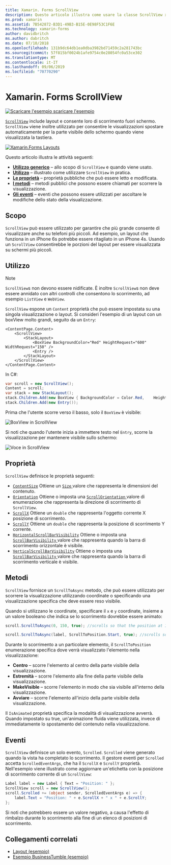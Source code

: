 ```yaml
---
title: Xamarin. Forms ScrollView
description: Questo articolo illustra come usare la classe ScrollView xamarin. Forms per presentare i layout che non può essere contenuta in una sola schermata e ai quali è contenuto liberare spazio per la tastiera.
ms.prod: xamarin
ms.assetid: 7B542872-B3D1-49B3-B15E-0E98F53C1F6E
ms.technology: xamarin-forms
author: davidbritch
ms.author: dabritch
ms.date: 07/10/2018
ms.openlocfilehash: 131b9dc64db1ea0dba3982bd71459c2a281743bc
ms.sourcegitcommit: 57f815bf0024b1afe9754c0e28054fc0a53ce302
ms.translationtype: MT
ms.contentlocale: it-IT
ms.lasthandoff: 09/06/2019
ms.locfileid: "70770290"
---
```

# <a name="xamarinforms-scrollview"></a>Xamarin. Forms ScrollView

[![Scaricare l'esempio](~/media/shared/download.png) scaricare l'esempio](https://docs.microsoft.com/samples/xamarin/xamarin-forms-samples/userinterface-layout)

[`ScrollView`](xref:Xamarin.Forms.ScrollView) include layout e consente loro di scorrimento fuori schermo. `ScrollView` viene inoltre utilizzato per consentire le visualizzazioni spostare automaticamente per la parte visibile dello schermo quando viene visualizzata la tastiera.

[![](scroll-view-images/layouts-sml.png "Xamarin.Forms Layouts")](scroll-view-images/layouts.png#lightbox "Xamarin.Forms Layouts")

Questo articolo illustra le attività seguenti:

- **[Utilizzo generico](#purpose)**  &ndash; allo scopo di `ScrollView` e quando viene usato.
- **[Utilizzo](#usage)**  &ndash; illustrato come utilizzare `ScrollView` in pratica.
- **[Le proprietà](#properties)**  &ndash; proprietà pubbliche che può essere letto e modificata.
- **[I metodi](#methods)**  &ndash; metodi pubblici che possono essere chiamati per scorrere la visualizzazione.
- **[Gli eventi](#events)**  &ndash; eventi che possono essere utilizzati per ascoltare le modifiche dello stato della visualizzazione.

## <a name="purpose"></a>Scopo

`ScrollView` può essere utilizzato per garantire che più grande consente di visualizzare anche su telefoni più piccoli. Ad esempio, un layout che funziona in un iPhone 6s potrebbe essere ritagliato in un iPhone 4s. Usando un `ScrollView` consentirebbe le porzioni del layout per essere visualizzata su schermi più piccoli.

## <a name="usage"></a>Utilizzo

> [!NOTE]
> `ScrollView`s non devono essere nidificate. È inoltre `ScrollView`s non deve essere annidato con altri controlli che consentono lo scorrimento, ad esempio `ListView` e `WebView`.

`ScrollView` espone un `Content` proprietà che può essere impostata su una singola visualizzazione o layout. Si consideri l'esempio di un layout con un boxView molto grandi, seguito da un `Entry`:

```xaml
<ContentPage.Content>
    <ScrollView>
        <StackLayout>
            <BoxView BackgroundColor="Red" HeightRequest="600" WidthRequest="150" />
            <Entry />
        </StackLayout>
    </ScrollView>
</ContentPage.Content>
```

In C#:

```csharp
var scroll = new ScrollView();
Content = scroll;
var stack = new StackLayout();
stack.Children.Add(new BoxView { BackgroundColor = Color.Red,    HeightRequest = 600, WidthRequest = 600 });
stack.Children.Add(new Entry());
```

Prima che l'utente scorre verso il basso, solo il `BoxView` è visibile:

![](scroll-view-images/scroll-start.png "BoxView in ScrollView")

Si noti che quando l'utente inizia a immettere testo nel `Entry`, scorre la visualizzazione per mantenere visibile sullo schermo:

![](scroll-view-images/scroll-end.png "Voce in ScrollView")

## <a name="properties"></a>Proprietà

`ScrollView` definisce le proprietà seguenti:

- [`ContentSize`](xref:Xamarin.Forms.ScrollView.ContentSizeProperty) Ottiene un [ `Size` ](xref:Xamarin.Forms.Size) valore che rappresenta le dimensioni del contenuto.
- [`Orientation`](xref:Xamarin.Forms.ScrollView.OrientationProperty) Ottiene o imposta una [ `ScrollOrientation` ](xref:Xamarin.Forms.ScrollOrientation) valore di enumerazione che rappresenta la direzione di scorrimento di `ScrollView`.
- [`ScrollX`](xref:Xamarin.Forms.ScrollView.ScrollXProperty) Ottiene un `double` che rappresenta l'oggetto corrente X posizione di scorrimento.
- [`ScrollY`](xref:Xamarin.Forms.ScrollView.ScrollYProperty) Ottiene un `double` che rappresenta la posizione di scorrimento Y corrente.
- [`HorizontalScrollBarVisibility`](xref:Xamarin.Forms.ScrollView.HorizontalScrollBarVisibilityProperty) Ottiene o imposta una [ `ScrollBarVisibility` ](xref:Xamarin.Forms.ScrollBarVisibility) valore che rappresenta quando la barra di scorrimento orizzontale è visibile.
- [`VerticalScrollBarVisibility`](xref:Xamarin.Forms.ScrollView.VerticalScrollBarVisibilityProperty) Ottiene o imposta una [ `ScrollBarVisibility` ](xref:Xamarin.Forms.ScrollBarVisibility) valore che rappresenta quando la barra di scorrimento verticale è visibile.

## <a name="methods"></a>Metodi

`ScrollView` fornisce un `ScrollToAsync` metodo, che può essere utilizzato per scorrere la visualizzazione utilizzando coordinate o specificando una visualizzazione specifica che deve essere reso visibile.

Quando si utilizzano le coordinate, specificare il `x` e `y` coordinate, insieme a un valore booleano che indica se lo scorrimento dovrebbe essere animato:

```csharp
scroll.ScrollToAsync(0, 150, true); //scrolls so that the position at 150px from the top is visible

scroll.ScrollToAsync(label, ScrollToPosition.Start, true); //scrolls so that the label is at the start of the list
```

Durante lo scorrimento a un particolare elemento, il `ScrollToPosition` enumerazione specifica dove verrà visualizzato l'elemento nella visualizzazione:

- **Centro** &ndash; scorre l'elemento al centro della parte visibile della visualizzazione.
- **Estremità** &ndash; scorre l'elemento alla fine della parte visibile della visualizzazione.
- **MakeVisible** &ndash; scorre l'elemento in modo che sia visibile all'interno della visualizzazione.
- **Avviare** &ndash; scorre l'elemento all'inizio della parte visibile della visualizzazione.

Il `IsAnimated` proprietà specifica la modalità di visualizzazione avverrà. Quando impostato su true, un'animazione fluida viene utilizzata, invece di immediatamente lo spostamento del contenuto nella visualizzazione.

## <a name="events"></a>Eventi

`ScrollView` definisce un solo evento, `Scrolled`. `Scrolled` viene generato quando la vista ha completato lo scorrimento. Il gestore eventi per `Scrolled` accetta `ScrolledEventArgs`, che ha il `ScrollX` e `ScrollY` proprietà. Nell'esempio viene illustrato come aggiornare un'etichetta con la posizione di scorrimento corrente di un `ScrollView`:

```csharp
Label label = new Label { Text = "Position: " };
ScrollView scroll = new ScrollView();
scroll.Scrolled += (object sender, ScrolledEventArgs e) => {
    label.Text = "Position: " + e.ScrollX + " x " + e.ScrollY;
};
```

Si noti che potrebbero essere un valore negativo, a causa l'effetto di rimbalzo durante lo scorrimento alla fine di un elenco di posizioni di scorrimento.

## <a name="related-links"></a>Collegamenti correlati

- [Layout (esempio)](https://docs.microsoft.com/samples/xamarin/xamarin-forms-samples/userinterface-layout)
- [Esempio BusinessTumble (esempio)](https://docs.microsoft.com/samples/xamarin/xamarin-forms-samples/userinterface-businesstumble)
